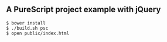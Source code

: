 A PureScript project example with jQuery
----------------------------------------

    $ bower install
    $ ./build.sh psc
    $ open public/index.html

